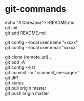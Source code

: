 # git-commands

echo "# CoreJava">>README.md  
git init  
git add README.md  

git config --local user.name "xxxxx"  
git config --local user.email "xxxxx"  

git clone {remote_url} .  
git add -A  
git config --list  
git commit -m "<commit_message>"  
git diff  
git status  
git pull origin master  
git push origin master  
